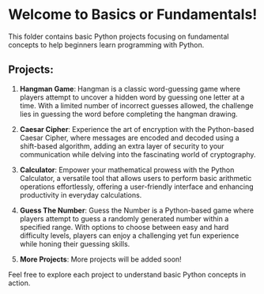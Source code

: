# Welcome to Basics or Fundamentals!

This folder contains basic Python projects focusing on fundamental concepts to help beginners learn programming with Python.

## Projects:

1. **Hangman Game**: Hangman is a classic word-guessing game where players attempt to uncover a hidden word by guessing one letter at a time. With a limited number of incorrect guesses allowed, the challenge lies in guessing the word before completing the hangman drawing.

2. **Caesar Cipher**: Experience the art of encryption with the Python-based Caesar Cipher, where messages are encoded and decoded using a shift-based algorithm, adding an extra layer of security to your communication while delving into the fascinating world of cryptography.

3. **Calculator**: Empower your mathematical prowess with the Python Calculator, a versatile tool that allows users to perform basic arithmetic operations effortlessly, offering a user-friendly interface and enhancing productivity in everyday calculations.

4. **Guess The Number**: Guess the Number is a Python-based game where players attempt to guess a randomly generated number within a specified range. With options to choose between easy and hard difficulty levels, players can enjoy a challenging yet fun experience while honing their guessing skills.
   
5. **More Projects**: More projects will be added soon!

Feel free to explore each project to understand basic Python concepts in action.
